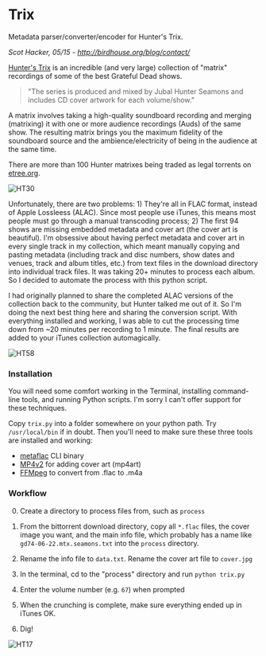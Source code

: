 # Trix

Metadata parser/converter/encoder for Hunter's Trix.

*Scot Hacker, 05/15 - http://birdhouse.org/blog/contact/*

[Hunter's Trix](https://www.facebook.com/GratefulDeadTrix/info?tab=page_info) is an incredible (and very large) collection of "matrix" recordings of some of the best Grateful Dead shows.

> "The series is produced and mixed by Jubal Hunter Seamons and includes CD cover artwork for each volume/show." 

A matrix involves taking a high-quality soundboard recording and merging (matrixing) it with one or more audience recordings (Auds) of the same show. The resulting matrix brings you the maximum fidelity of the soundboard source and the ambience/electricity of being in the audience at the same time.

There are more than 100 Hunter matrixes being traded as legal torrents on [etree.org](http://bt.etree.org/). 

![HT30](http://img238.imageshack.us/img238/646/gd910408bookletcover.jpg)

Unfortunately, there are two problems: 1) They're all in FLAC format, instead of Apple Lossleess (ALAC). Since most people use iTunes, this means most people must go through a manual transcoding process; 2) The first 94 shows are missing embedded metadata and cover art (the cover art is beautiful). I'm obsessive about having perfect metadata and cover art in every single track in my collection, which meant manually copying and pasting metadata (including track and disc numbers, show dates and venues, track and album titles, etc.) from text files in the download directory into individual track files. It was taking 20+ minutes to process each album. So I decided to automate the process with this python script. 

I had originally planned to share the completed ALAC versions of the collection back to the community, but Hunter talked me out of it. So I'm doing the next best thing here and sharing the conversion script. With everything installed and working, I was able to cut the processing time down from ~20 minutes per recording to 1 minute. The final results are added to your iTunes collection automagically.

![HT58](http://fc07.deviantart.net/fs71/f/2013/292/6/4/ht_vol__58__booklet_cover_by_hseamons-d2z55zf.jpg)

### Installation

You will need some comfort working in the Terminal, installing command-line tools, and running Python scripts. I'm sorry I can't offer support for these techniques.

Copy `trix.py` into a folder somewhere on your python path. Try `/usr/local/bin` if in doubt. Then you'll need to make sure these three tools are installed and working:

- [metaflac](https://xiph.org/flac/documentation_tools_metaflac.html) CLI binary
- [MP4v2](https://mp4v2.googlecode.com/svn/doc/1.9.0/ToolGuide.html) for adding cover art (mp4art)
- [FFMpeg](https://www.ffmpeg.org/) to convert from .flac to .m4a

### Workflow

0. Create a directory to process files from, such as `process`

0. From the bittorrent download directory, copy all `*.flac` files, the cover image you want, and the main info file, which probably has a name like `gd74-06-22.mtx.seamons.txt` into the `process` directory.

0. Rename the info file to `data.txt`. Rename the cover art file to `cover.jpg`

0. In the terminal, cd to the "process" directory and run `python trix.py`

0. Enter the volume number (e.g. `67`) when prompted

0. When the crunching is complete, make sure everything ended up in iTunes OK.

0. Dig!

![HT17](http://img98.imageshack.us/img98/7313/gd801003bookletcover.jpg)
